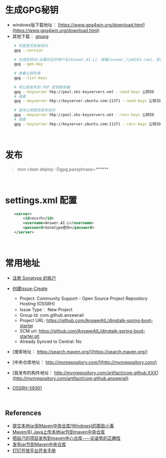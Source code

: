 # 生成GPG秘钥
 - windows版下载地址： [https://www.gpg4win.org/download.html](https://www.gpg4win.org/download.html)
 - 其他下载： [gnupg](https://www.gnupg.org/download/)
```bash
    # 检查是否安装成功
    gpg --version 
    
    # 生成密钥对(设置对应的用户名[Answer.AI.L]、邮箱[answer_ljm@163.com]、密码[passphrase, 下面会用到])
    gpg --gen-key 
    
    # 查看公钥列表
    gpg --list-keys 
    
    # 将公钥发布到 PGP 密钥服务器
    gpg --keyserver hkp://pool.sks-keyservers.net --send-keys 公钥ID 
    # 或者
    gpg --keyserver hkp://keyserver.ubuntu.com:11371 --send-keys 公钥ID
    
    # 查询公钥是否发布成功
    gpg --keyserver hkp://pool.sks-keyservers.net --recv-keys 公钥ID 
    # 或者
    gpg --keyserver hkp://keyserver.ubuntu.com:11371 --recv-keys 公钥ID
```

&nbsp;

# 发布
> mvn clean deploy -Dgpg.passphrase=******

&nbsp;

# **settings.xml 配置**
```xml
    <server>
        <id>ossrh</id>
        <username>Answer.AI.L</username>
        <password>Sonatype密码</password>
    </server>
```

&nbsp;

# 常用地址
 - [注册 Sonatype 的账户](https://issues.sonatype.org/secure/Signup!default.jspa)
 - [创建issue-Create](https://issues.sonatype.org/secure/Dashboard.jspa)
    - Project: Community Support - Open Source Project Repository Hosting (OSSRH)
    - Issue Type： New Project
    - Group Id: com.github.answerail
    - Project URL: https://github.com/AnswerAIL/dingtalk-spring-boot-starter
    - SCM url: https://github.com/AnswerAIL/dingtalk-spring-boot-starter.git
    - Already Synced to Central: No

 - [搜索地址： https://search.maven.org/](https://search.maven.org/)
 - [中央仓库地址： http://mvnrepository.com/](http://mvnrepository.com/)
 - [我发布的构件地址： http://mvnrepository.com/artifact/com.github.XXX](http://mvnrepository.com/artifact/com.github.answerail)
 - [OSSRH-59361](https://issues.sonatype.org/browse/OSSRH-59361)
 
&nbsp;

## References
 - [提交本地jar到Maven中央仓库(Windows)的那些小事](https://blog.csdn.net/u010651369/article/details/79970726)
 - [Maven(6) Java上传本地jar包到maven中央仓库](https://blog.csdn.net/qq_38225558/article/details/94381467)
 - [把自己的项目发布到maven中心仓库----论姿势的正确性](https://blog.csdn.net/qq_28802119/article/details/85256852)
 - [发布jar包到Maven中央仓库](https://blog.csdn.net/dawei0523/article/details/84918820)
 - [钉钉开放平台开发手册](https://ding-doc.dingtalk.com/doc#/serverapi3/iydd5h)